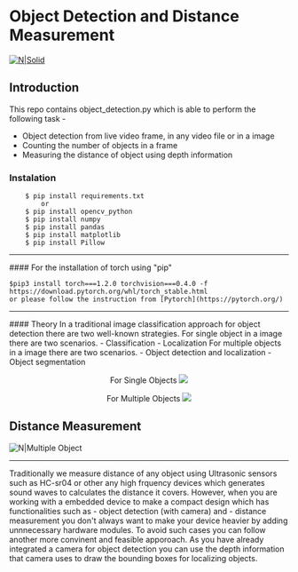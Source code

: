 # Object Detection and Distance Measurement

[![N|Solid](http://muizzer07.pythonanywhere.com/media/files/YOLO-m-ram-copy_RQByeS4.jpg)](https://pjreddie.com/darknet/yolo/?style=centerme)


## Introduction
 This repo contains object_detection.py which is able to perform the following task -
 - Object detection from live video frame, in any video file or in a image
 - Counting the number of objects in a frame
 - Measuring the distance of object using depth information

### Instalation
        $ pip install requirements.txt
            or
        $ pip install opencv_python
        $ pip install numpy
        $ pip install pandas
        $ pip install matplotlib
        $ pip install Pillow
<hr>
#### For the installation of torch using "pip" 

    $pip3 install torch===1.2.0 torchvision===0.4.0 -f https://download.pytorch.org/whl/torch_stable.html
    or please follow the instruction from [Pytorch](https://pytorch.org/)

<hr>
#### Theory
In a traditional image classification approach for object detection there are two well-known 
    strategies.
    For single object in a image there are two scenarios.
        - Classification
        - Localization
    For multiple objects in a image there are two scenarios.
        - Object detection and localization
        - Object segmentation
<p align="center"> 
For Single Objects
    <img src ="http://muizzer07.pythonanywhere.com/media/files/puppy-1903313__340.jpg?style=centerme">
</p> 

<p align="center"> 
For Multiple Objects
    <img src ="http://muizzer07.pythonanywhere.com/media/files/pexels-photo-1108099.jpeg?style=centerme">
</p> 

## Distance Measurement
![N|Multiple Object](http://muizzer07.pythonanywhere.com/media/files/Ultrasonic-Sensor.jpg?style=centerme)
<hr>
Traditionally we measure distance of any object using Ultrasonic sensors such as HC-sr04 or other any high frquency devices which generates sound waves to calculates the distance it covers.
However, when you are working with a embedded device to make a compact design which has functionalities such as 
    - object detection (with camera) and 
    - distance measurement 
you don't always want to make your device heavier by adding unnnecessary hardware modules. To avoid such cases you can follow another more convinent and feasible apporoach. As you have already integrated a camera for object detection you can use the depth information that camera uses to draw the bounding boxes for localizing objects.


